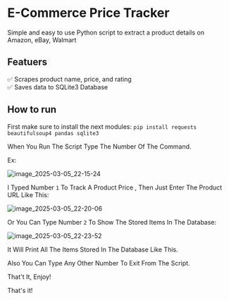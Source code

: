 # E-Commerce Price Tracker 

Simple and easy to use Python script to extract a product details on Amazon, eBay, Walmart

## Featuers
✅ Scrapes product name, price, and rating  
✅ Saves data to SQLite3 Database 

## How to run
First make sure to install the next modules:
`pip install requests beautifulsoup4 pandas sqlite3`

When You Run The Script Type The Number Of The Command.

Ex:

![image_2025-03-05_22-15-24](https://github.com/user-attachments/assets/0680104e-fe7b-4bf8-a598-86044533d82e)

I Typed Number `1` To Track A Product Price , Then Just Enter The Product URL Like This:

![image_2025-03-05_22-20-06](https://github.com/user-attachments/assets/aa0e4aab-44ba-424f-8a79-e471b99f3131)

Or You Can Type Number `2` To Show The Stored Items In The Database:

![image_2025-03-05_22-23-52](https://github.com/user-attachments/assets/17a0df99-4043-43a0-8800-f7ed9c6f5abe)

It Will Print All The Items Stored In The Database Like This.

Also You Can Type Any Other Number To Exit From The Script.


That't It, Enjoy!

That's it!

